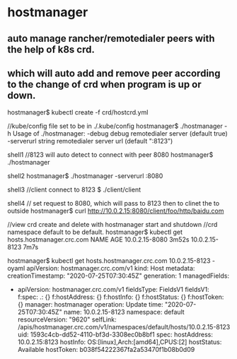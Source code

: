 # hostmanager
## auto manage rancher/remotedialer peers with the help of k8s crd.
## which will auto add and remove peer according to the change of crd when program is up or down.

hostmanager$ kubectl  create -f crd/hostcrd.yml

//kube/config file set to be in ./.kube/config
hostmanager$ ./hostmanager  -h
Usage of ./hostmanager:
  -debug
      debug remotedialer server (default true)
  -serverurl string
      remotedialer server url (default ":8123")

shell1 //8123 will auto detect  to connect with peer 8080
hostmanager$ ./hostmanager

shell2
hostmanager$ ./hostmanager -serverurl :8080

shell3 //client connect to 8123
$ ./client/client

shell4 // set request to 8080, which will pass to 8123 then to clinet the to outside
hostmanager$ curl http://10.0.2.15:8080/client/foo/http/baidu.com

//view crd create and delete with hostmanager start and shutdown
//crd namespace default to be default.
hostmanager$ kubectl  get hosts.hostmanager.crc.com
NAME             AGE
10.0.2.15-8080   3m52s
10.0.2.15-8123   7m7s

hostmanager$ kubectl  get hosts.hostmanager.crc.com 10.0.2.15-8123  -oyaml
apiVersion: hostmanager.crc.com/v1
kind: Host
metadata:
  creationTimestamp: "2020-07-25T07:30:45Z"
  generation: 1
  managedFields:
  - apiVersion: hostmanager.crc.com/v1
    fieldsType: FieldsV1
    fieldsV1:
      f:spec:
        .: {}
        f:hostAddress: {}
        f:hostInfo: {}
        f:hostStatus: {}
        f:hostToken: {}
    manager: hostmanager
    operation: Update
    time: "2020-07-25T07:30:45Z"
  name: 10.0.2.15-8123
  namespace: default
  resourceVersion: "9620"
  selfLink: /apis/hostmanager.crc.com/v1/namespaces/default/hosts/10.0.2.15-8123
  uid: 1593c4cb-dd52-4110-bf3d-3308ec0b8bf1
spec:
  hostAddress: 10.0.2.15:8123
  hostInfo: OS:[linux],Arch:[amd64],CPUS:[2]
  hostStatus: Available
  hostToken: b038f54222367fa2a53470f1b08b0d09


